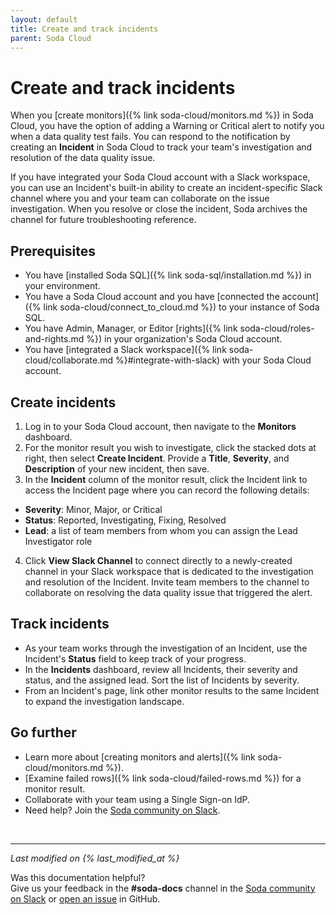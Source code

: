 ```yaml
---
layout: default
title: Create and track incidents
parent: Soda Cloud
---
```


# Create and track incidents

When you [create monitors]({% link soda-cloud/monitors.md %}) in Soda Cloud, you have the option of adding a Warning or Critical alert to notify you when a data quality test fails. You can respond to the notification by creating an **Incident** in Soda Cloud to track your team's investigation and resolution of the data quality issue. 

If you have integrated your Soda Cloud account with a Slack workspace, you can use an Incident's built-in ability to create an incident-specific Slack channel where you and your team can collaborate on the issue investigation. When you resolve or close the incident, Soda archives the channel for future troubleshooting reference.

## Prerequisites
* You have [installed Soda SQL]({% link soda-sql/installation.md %}) in your environment.
* You have a Soda Cloud account and you have [connected the account]({% link soda-cloud/connect_to_cloud.md %}) to your instance of Soda SQL.
* You have Admin, Manager, or Editor [rights]({% link soda-cloud/roles-and-rights.md %}) in your organization's Soda Cloud account.
* You have [integrated a Slack workspace]({% link soda-cloud/collaborate.md %}#integrate-with-slack) with your Soda Cloud account. 

## Create incidents

1. Log in to your Soda Cloud account, then navigate to the **Monitors** dashboard. 
2. For the monitor result you wish to investigate, click the stacked dots at right, then select **Create Incident**. Provide a **Title**, **Severity**, and **Description** of your new incident, then save. 
3. In the **Incident** column of the monitor result, click the Incident link to access the Incident page where you can record the following details:
* **Severity**: Minor, Major, or Critical
* **Status**: Reported, Investigating, Fixing, Resolved
* **Lead**: a list of team members from whom you can assign the Lead Investigator role
4. Click **View Slack Channel** to connect directly to a newly-created channel in your Slack workspace that is dedicated to the investigation and resolution of the Incident. Invite team members to the channel to collaborate on resolving the data quality issue that triggered the alert. 

## Track incidents

* As your team works through the investigation of an Incident, use the Incident's **Status** field to keep track of your progress. 
* In the **Incidents** dashboard, review all Incidents, their severity and status, and the assigned lead. Sort the list of Incidents by severity.
* From an Incident's page, link other monitor results to the same Incident to expand the investigation landscape.


## Go further

* Learn more about [creating monitors and alerts]({% link soda-cloud/monitors.md %}).
* [Examine failed rows]({% link soda-cloud/failed-rows.md %}) for a monitor result.
* Collaborate with your team using a Single Sign-on IdP.
* Need help? Join the <a href="http://community.soda.io/slack" target="_blank"> Soda community on Slack</a>.
<br />

---
*Last modified on {% last_modified_at %}*

Was this documentation helpful? <br /> Give us your feedback in the **#soda-docs** channel in the <a href="http://community.soda.io/slack" target="_blank"> Soda community on Slack</a> or <a href="https://github.com/sodadata/docs/issues/new" target="_blank">open an issue</a> in GitHub.